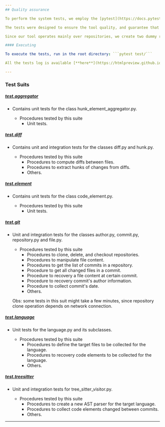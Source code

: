 ```yaml
---
## Quality assurance 

To perform the system tests, we employ the [pytest](https://docs.pytest.org/en/7.1.x/) library. 

The tests were designed to ensure the tool quality, and guarantee that it meets the requirements and scope.

Since our tool operates mainly over repositories, we create two dummy repositories ([Java](https://github.com/<supressed>/Java/) and [Python](https://github.com/<supressed>/Python/)) for tests.

#### Executing

To execute the tests, run in the root directory: ```pytest test/```

All the tests log is available [**here**](https://htmlpreview.github.io/?https://github.com/<supressed>/<supressed>/blob/main/docs/test_log.html).

--- 
```

### Test Suits

##### [test.aggregator](https://github.com/<supressed>/<supressed>/tree/main/test/aggregator)
- Contains unit tests for the class hunk_element_aggregator.py.

  - Procedures tested by this suite
    - Unit tests.

##### [test.diff](https://github.com/<supressed>/<supressed>/tree/main/test/diff)
- Contains unit and integration tests for the classes diff.py and hunk.py.

  - Procedures tested by this suite
    - Procedures to compute diffs between files.
    - Procedures to extract hunks of changes from diffs.
    - Others.
    
##### [test.element](https://github.com/<supressed>/<supressed>/tree/main/test/element)
- Contains unit tests for the class code_element.py.

  - Procedures tested by this suite
    - Unit tests.

##### [test.git](https://github.com/<supressed>/<supressed>/tree/main/test/git)
- Unit and integration tests for the classes author.py, commit.py, repository.py and file.py.

  - Procedures tested by this suite
    - Procedures to clone, delete, and checkout repositories. 
    - Procedures to manipulate file content.
    - Procedures to get the list of commits in a repository.
    - Procedure to get all changed files in a commit.
    - Procedure to recovery a file content at certain commit.
    - Procedure to recovery commit's author information.
    - Procedure to collect commit's date.
    - Others.
  
  Obs: some tests in this suit might take a few minutes, since repository clone operation depends on network connection.

##### [test.language](https://github.com/<supressed>/<supressed>/tree/main/test/language)
- Unit tests for the language.py and its subclasses.
  
  - Procedures tested by this suite
    - Procedures to define the target files to be collected for the language.
    - Procedures to recovery code elements to be collected for the language.
    - Others.
    
##### [test.treesitter](https://github.com/<supressed>/<supressed>/tree/main/test/treesitter)
- Unit and integration tests for tree_sitter_visitor.py. 

  - Procedures tested by this suite
    - Procedures to create a new AST parser for the target language.
    - Procedures to collect code elements changed between commits.
    - Others.
  
---
